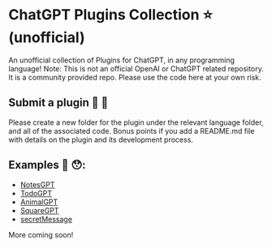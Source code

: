 # ChatGPT Plugins Collection ⭐️ (unofficial)

An unofficial collection of Plugins for ChatGPT, in any programming language! Note: This is not an official OpenAI or ChatGPT related repository. It is a community provided repo. Please use the code here at your own risk.

## Submit a plugin 🫵 🔌

Please create a new folder for the plugin under the relevant language folder, and all of the associated code. Bonus points if you add a README.md file with details on the plugin and its development process.

## Examples 👀 😯:

- [NotesGPT](https://github.com/logankilpatrick/ChatGPT-Plugins-Collection/tree/main/python/NotesGPT)
- [TodoGPT](https://github.com/logankilpatrick/ChatGPT-Plugins-Collection/tree/main/python/TodoGPT)
- [AnimalGPT](https://github.com/logankilpatrick/ChatGPT-Plugins-Collection/tree/main/julia/AnimalGPT)
- [SquareGPT](https://github.com/logankilpatrick/ChatGPT-Plugins-Collection/tree/main/julia/SquareGPT)
- [secretMessage](https://github.com/logankilpatrick/ChatGPT-Plugins-Collection/tree/main/python/secretMessage)

More coming soon! 
